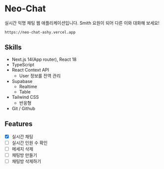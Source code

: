 # Neo-Chat

실시간 익명 채팅 웹 애플리케이션입니다. Smith 요원이 되어 다른 이와 대화해 보세요!

```
https://neo-chat-ashy.vercel.app
```

## Skills

- Next.js 14(App router), React 18
- TypeScript
- React Context API
  - User 정보를 전역 관리
- Supabase
  - Realtime
  - Table
- Tailwind CSS
  - 반응형
- Git / Github

## Features

- [x] 실시간 채팅
- [ ] 실시간 인원 수 확인
- [ ] 메세지 삭제
- [ ] 채팅방 만들기
- [ ] 채팅방 삭제하기
